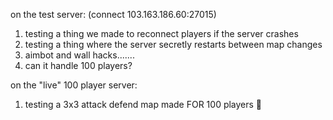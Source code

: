 on the test server:
(connect 103.163.186.60:27015)
1. testing a thing we made to reconnect players if the server crashes
2. testing a thing where the server secretly restarts between map changes
3. aimbot and wall hacks.......
4. can it handle 100 players?

on the "live" 100 player server:
1. testing a 3x3 attack defend map made FOR 100 players 👀
